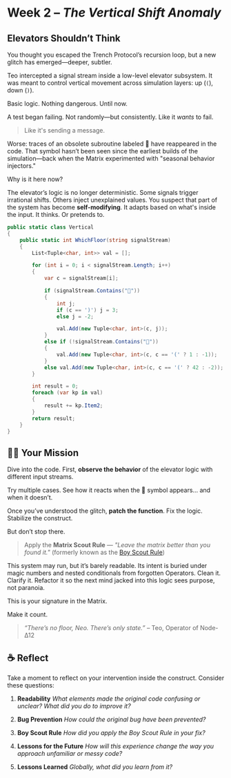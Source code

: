 # Week 2 – *The Vertical Shift Anomaly*

## Elevators Shouldn’t Think
You thought you escaped the Trench Protocol’s recursion loop, but a new glitch has emerged—deeper, subtler.

Teo intercepted a signal stream inside a low-level elevator subsystem. It was meant to control vertical movement across simulation layers: up (`(`), down (`)`). 

Basic logic. Nothing dangerous.
Until now.

A test began failing. Not randomly—but consistently. Like it *wants* to fail. 

> Like it's sending a message.

Worse: traces of an obsolete subroutine labeled **🧝** have reappeared in the code. That symbol hasn’t been seen since the earliest builds of the simulation—back when the Matrix experimented with "seasonal behavior injectors."

Why is it here now?

The elevator’s logic is no longer deterministic. Some signals trigger irrational shifts. Others inject unexplained values. You suspect that part of the system has become **self-modifying**. It adapts based on what's inside the input. It thinks. Or pretends to.

```csharp
public static class Vertical
{
    public static int WhichFloor(string signalStream)
    {
        List<Tuple<char, int>> val = [];

        for (int i = 0; i < signalStream.Length; i++)
        {
            var c = signalStream[i];

            if (signalStream.Contains("🧝"))
            {
                int j;
                if (c == ')') j = 3;
                else j = -2;

                val.Add(new Tuple<char, int>(c, j));
            }
            else if (!signalStream.Contains("🧝"))
            {
                val.Add(new Tuple<char, int>(c, c == '(' ? 1 : -1));
            }
            else val.Add(new Tuple<char, int>(c, c == '(' ? 42 : -2));
        }

        int result = 0;
        foreach (var kp in val)
        {
            result += kp.Item2;
        }
        return result;
    }
}
```

## 🧑‍💻 Your Mission
Dive into the code. First, **observe the behavior** of the elevator logic with different input streams. 

Try multiple cases. See how it reacts when the 🧝 symbol appears... and when it doesn’t.

Once you’ve understood the glitch, **patch the function**. Fix the logic. Stabilize the construct.

But don’t stop there.

> Apply the **Matrix Scout Rule** — *"Leave the matrix better than you found it."* (formerly known as the [Boy Scout Rule](https://snappify.com/blog/boy-scout-rule#what-is-the-boy-scout-rule))

This system may run, but it’s barely readable. Its intent is buried under magic numbers and nested conditionals from forgotten Operators.
Clean it. Clarify it. Refactor it so the next mind jacked into this logic sees purpose, not paranoia.

This is your signature in the Matrix.

Make it count.

> *“There’s no floor, Neo. There’s only state.”*
> – Teo, Operator of Node-Δ12

## ☕ Reflect
Take a moment to reflect on your intervention inside the construct. Consider these questions:

1. **Readability**
   *What elements made the original code confusing or unclear? What did you do to improve it?*

2. **Bug Prevention**
   *How could the original bug have been prevented?*

3. **Boy Scout Rule**
   *How did you apply the Boy Scout Rule in your fix?*

4. **Lessons for the Future**
   *How will this experience change the way you approach unfamiliar or messy code?*
   
5. **Lessons Learned** *Globally, what did you learn from it?*